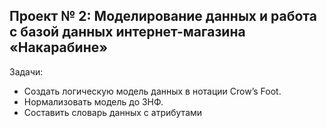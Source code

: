 ## Проект № 2: Моделирование данных и работа с базой данных интернет-магазина «Накарабине»
Задачи:
- Создать логическую модель данных в нотации Crow’s Foot.
- Нормализовать модель до 3НФ.
- Составить словарь данных с атрибутами 